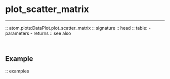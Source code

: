 # plot_scatter_matrix
---------------------

:: atom.plots:DataPlot.plot_scatter_matrix
    :: signature
    :: head
    :: table:
        - parameters
        - returns
    :: see also

<br>

## Example

:: examples
